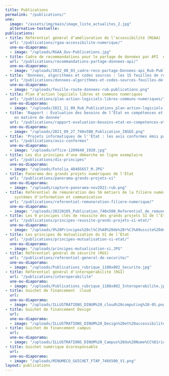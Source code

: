 ```yaml
---
title: Publications
permalink: "/publications/"
une:
  image: "/assets/img/main/image_liste_actualites_2.jpg"
  alternative-textuelle: 
publications:
- title: Référentiel général d’amélioration de l’accessibilité (RGAA)
  url: "/publications/rgaa-accessibilite-numerique/"
  une-ou-diaporama:
  - image: "/uploads/RGAA_Ouv-Publications.jpg"
- title: Cadre de recommandations pour le partage de données par API  dans l’administration
  url: "/publications/recommandations-partage-donnees-api/"
  une-ou-diaporama:
  - image: "/uploads/2022_08_03_cadre-reco-partage-Donnees-api_Rub-Publications_740x500.png"
- title: 'Données, algorithmes et codes sources : les 15 feuilles de route ministérielles'
  url: "/publications/donnees-algorithmes-et-codes-sources-feuilles-de-route-ministerielles/"
  une-ou-diaporama:
  - image: "/uploads/feuille-route-donnees-rub-publications.png"
- title: Plan d’action logiciels libres et communs numériques
  url: "/publications/plan-action-logiciels-libres-communs-numeriques/"
  une-ou-diaporama:
  - image: "/uploads/2021_11_09_Rub_Publications_plan-action-logiciels-libres.png"
- title: 'Rapport : Évaluation des besoins de l’État en compétences et expertises
    en matière de donnée'
  url: "/publications/rapport-evaluation-besoins-etat-en-competences-et-expertises-en-matiere-de-donnee/"
  une-ou-diaporama:
  - image: "/uploads/2021_09_27_740x500_Publication_INSEE.png"
- title: 'Projets informatiques de l''État : les avis conformes émis par la DINUM'
  url: "/publications/avis-conformes"
  une-ou-diaporama:
  - image: "/uploads/office-1209640_1920.jpg"
- title: Les dix principes d'une démarche en ligne exemplaire
  url: "/publications/dix-principes"
  une-ou-diaporama:
  - image: "/uploads/Fotolia_48485657_M.JPG"
- title: Panorama des grands projets numériques de l'État
  url: "/publications/panorama-grands-projets-si"
  une-ou-diaporama:
  - image: "/uploads/capture-panorama-nov2021-rub.png"
- title: Référentiel de rémunération des 56 métiers de la filière numérique et des
    systèmes d'information et communication
  url: "/publications/referentiel-remuneration-filiere-numerique/"
  une-ou-diaporama:
  - image: "/uploads/20220105_Publication_740x500_Referentiel_de_remuneration_V2.png"
- title: Les 9 principes clés de réussite des grands projets SI de l’État
  url: "/publications/principes-reussite-grands-projets-si-etat/"
  une-ou-diaporama:
  - image: "/uploads/9%20Principes%20cl%C3%A9%20de%20r%C3%A9ussite%20des%20grands%20projets%20SI.JPG"
- title: Les principes de mutualisation du SI de l’État
  url: "/publications/principes-mutualisation-si-etat/"
  une-ou-diaporama:
  - image: "/uploads/principes-mutualisation-si.JPG"
- title: Référentiel général de sécurité (RGS)
  url: "/publications/referentiel-general-de-securite/"
  une-ou-diaporama:
  - image: "/uploads/Publications_rubrique_1188x802_Securite.jpg"
- title: Référentiel général d'interopérabilité (RGI)
  url: "/publications/interoperabilite"
  une-ou-diaporama:
  - image: "/uploads/Publications_rubrique_1188x802_Interoperabilite.jpg"
- title: Guichet de financement  cloud
  url: 
  une-ou-diaporama:
  - image: "/uploads/ILLUSTRATIONS_DINUM%20_cloud%20computing%20-05.png"
- title: Guichet de financement Design
  url: 
  une-ou-diaporama:
  - image: "/uploads/ILLUSTRATIONS_DINUM%20_Design%20et%20accessibilite%CC%81-02.png"
- title: Guichet de financement campus
  url: 
  une-ou-diaporama:
  - image: "/uploads/ILLUSTRATIONS_DINUM%20_Campus%20du%20Nume%CC%81rique-08.png"
- title: Guichet numérique écoresponsable
  url: 
  une-ou-diaporama:
  - image: "/uploads/MINUMECO_GUICHET_FTAP_740X500_V1.png"
layout: publications
---
```


<!-- - title: Accompagnement à la circulation des données -->
<!--   url: "/publications/accompagnement-circulation-donnees" -->
<!--   une-ou-diaporama: -->
<!--   - image: "/uploads/null-und-eins-001.jpg" -->

